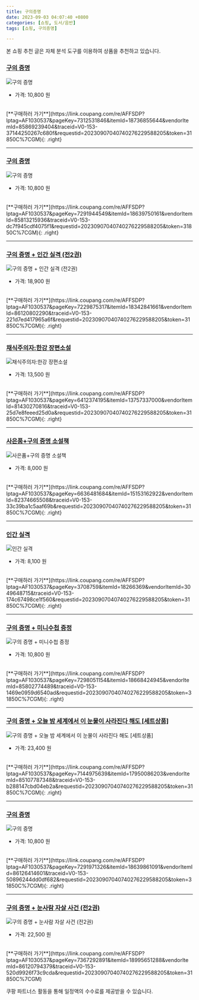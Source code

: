 ```yaml
---
title: 구의증명
date: 2023-09-03 04:07:40 +0800
categories: [쇼핑, 도서/음반]
tags: [쇼핑, 구의증명]

---
```


본 쇼핑 추천 글은 자체 분석 도구를 이용하여 상품을 추천하고 있습니다.
### [구의 증명](https://link.coupang.com/re/AFFSDP?lptag=AF1030537&pageKey=7312531846&itemId=18736855644&vendorItemId=85869239404&traceid=V0-153-37144250267c680f&requestid=20230907040740276229588205&token=31850C%7CGM)
![구의 증명](https://ads-partners.coupang.com/image1/uF9XDD2n5ZAS-tHVuPsMqbDzz75GRLJKmepmB1UHKD-re-X59j0JiFD6PQOWFQJvjht13eDS3RhLfwp9kOlpyGsnvT2yLzD4fMpf-cn54AFiinOczdXvlavO5o2tLC2bNW717RD_p-A69nc_me1joAj_10k1c3nWTXdEiAEZbVTiyP4cJk5jg1kkpD-Ewwlwiidx8P9kFlpQA2f4Obwlu4Q17F8Eza4WXldm9Gm5Cst9KSnOIMFay-5lRhbdluMceegcbOyAuw==)
- 가격: 10,800 원
<br>
[**구매하러 가기**](https://link.coupang.com/re/AFFSDP?lptag=AF1030537&pageKey=7312531846&itemId=18736855644&vendorItemId=85869239404&traceid=V0-153-37144250267c680f&requestid=20230907040740276229588205&token=31850C%7CGM){: .right}
<br>

---

### [구의 증명](https://link.coupang.com/re/AFFSDP?lptag=AF1030537&pageKey=7291944549&itemId=18639750161&vendorItemId=85813215936&traceid=V0-153-dc7f945cdf4075f1&requestid=20230907040740276229588205&token=31850C%7CGM)
![구의 증명](https://ads-partners.coupang.com/image1/uOprXPpQkLmv32nvuKQ2P8dMPMDMem112XrcapRmL9hpfOIKuVq6gBRyXNeaaGuKnTkgmGCkYi7aTROGpFWOJzTU-yxwD6ge1H0z3mmuasZBwec75VJGzK0h4Np8XN7_kiY4fHBMAA8AcU4UQGO29fGeAR6qE8rbxg7AaxCbKR2q-tepamBUKyOm49ILzKPGKRzEXBWyZO3iCZowO5F7bAwGQpeVxwyraSSRlmoxgyOQYbAsL3QRAoYrNBH_--Oae3oBegZD9OeN-yKLOxn231PiMqNNslhzEjFSeYNe3tE=)
- 가격: 10,800 원
<br>
[**구매하러 가기**](https://link.coupang.com/re/AFFSDP?lptag=AF1030537&pageKey=7291944549&itemId=18639750161&vendorItemId=85813215936&traceid=V0-153-dc7f945cdf4075f1&requestid=20230907040740276229588205&token=31850C%7CGM){: .right}
<br>

---

### [구의 증명 + 인간 실격 (전2권)](https://link.coupang.com/re/AFFSDP?lptag=AF1030537&pageKey=7229875317&itemId=18342841661&vendorItemId=86120802290&traceid=V0-153-221d7ed417965a6f&requestid=20230907040740276229588205&token=31850C%7CGM)
![구의 증명 + 인간 실격 (전2권)](https://ads-partners.coupang.com/image1/qdf3stA0Ln6q-9eYqb-MZuMqomkuHTKq1n7NhO4h1aMheAL4tGeGqamCr89qjjPMZ16eMsQM2iqOu1Zz6o1b58jeMRyS_nFAwHfwetZG5-Bb-n18_fS1Y2rlxCvUDJw9IuVLTmZ30y6C0VrAae0Ra79D8kdODzgNB46TE5MQ7MjyBCiwPpCQuPPgnFEsf_7O9a5q3ki0PSMUQoT6bKzGU12IEi2tHFQRf-K2INLoUJ4vRcSG9SPt_Ra3SiKdh_1eeDMlrI1iFhXAKQrW8X4NhNwAkxgrLvNbFC1MFrv7jWXj)
- 가격: 18,900 원
<br>
[**구매하러 가기**](https://link.coupang.com/re/AFFSDP?lptag=AF1030537&pageKey=7229875317&itemId=18342841661&vendorItemId=86120802290&traceid=V0-153-221d7ed417965a6f&requestid=20230907040740276229588205&token=31850C%7CGM){: .right}
<br>

---

### [채식주의자:한강 장편소설](https://link.coupang.com/re/AFFSDP?lptag=AF1030537&pageKey=6412374195&itemId=13757337000&vendorItemId=81430270816&traceid=V0-153-25d7e8feeed25d0a&requestid=20230907040740276229588205&token=31850C%7CGM)
![채식주의자:한강 장편소설](https://ads-partners.coupang.com/image1/FD7z4KK8i1tGzKLvFCAop1nnHzLiPrLzy028IVfzNiJ55DIi9IL0H8iN0rH6DDjYnafXQCwDRnAYj3tl9QTf6yQIrF86mFvKKK8Fg7PvRhMxuPXrC_Iw_DjPDwapD9DxgAhryvNk56sTD2nM_S_spEVcDiFJPeXkJ8CX8fHVbnvcrBpM6GeZ92doiYr3rOsnF6O-QtavAo2-33bZR4taHsvnhsm7iR-xhCaokXx1pr0LU4intCRXdKn2uk4941Wk4-OsqxKwOQ==)
- 가격: 13,500 원
<br>
[**구매하러 가기**](https://link.coupang.com/re/AFFSDP?lptag=AF1030537&pageKey=6412374195&itemId=13757337000&vendorItemId=81430270816&traceid=V0-153-25d7e8feeed25d0a&requestid=20230907040740276229588205&token=31850C%7CGM){: .right}
<br>

---

### [사은품+구의 증명 소설책](https://link.coupang.com/re/AFFSDP?lptag=AF1030537&pageKey=6636481684&itemId=15153162922&vendorItemId=82374665508&traceid=V0-153-33c39ba1c5aaf69b&requestid=20230907040740276229588205&token=31850C%7CGM)
![사은품+구의 증명 소설책](https://ads-partners.coupang.com/image1/yc6yWvBAzMN1OdvZyRVSRKziUFQwR-Ht6--gt1JXC_ufNq8ysqkrjjU0VuHHP7qdS2YaC6a2st63cwVrvRGD9WC6p9QxuUCPtZ30ycgIMNyBIzu85sXFCkb-28qew3v1beCqJ5AcGlVEacECZ0DqipsMDngqUJcUNpMcAdSI_LWN0UstpRbiNi8nfV0vqpMwsTb32AcQbPf56IP1CAZpor1ZgdCbDy_aCXmDk4SLKb_2zEOLLptRbsnhugDTy3I5LxTtrsLhUzBpWChV2w7oP2Z-p5MNGK_YXd9wObhAVfA=)
- 가격: 8,000 원
<br>
[**구매하러 가기**](https://link.coupang.com/re/AFFSDP?lptag=AF1030537&pageKey=6636481684&itemId=15153162922&vendorItemId=82374665508&traceid=V0-153-33c39ba1c5aaf69b&requestid=20230907040740276229588205&token=31850C%7CGM){: .right}
<br>

---

### [인간 실격](https://link.coupang.com/re/AFFSDP?lptag=AF1030537&pageKey=3708759&itemId=18266369&vendorItemId=3049648715&traceid=V0-153-174c67498ce1f560&requestid=20230907040740276229588205&token=31850C%7CGM)
![인간 실격](https://ads-partners.coupang.com/image1/_KE4uVJ7b48SS8Vf_DVGDP_dVNB1u06cf2hBfvEnLYIjcDRT3zS9UcB9ItI2XpG7lpR9DqQLBe7eK6gIK9KzrJEQbbFHdqdSzVoYfN6gSkbsPhe7Dllus_Sxetz7Uu_WncrhgscZ__tAd8d8y3TpeZrOa4fq7rR-Vn16vZhRovDZvGm4HikUxIct6bWooar0Tz59eCwFyIgfeWHSxy58oYC6z6hIRFmYAaoSFqWX4WYVZpgrcF7plqvENu58RNLk-4REPbqZgdQpheOBByINhtL2JZshfuJqEfPSm4_5vQ==)
- 가격: 8,100 원
<br>
[**구매하러 가기**](https://link.coupang.com/re/AFFSDP?lptag=AF1030537&pageKey=3708759&itemId=18266369&vendorItemId=3049648715&traceid=V0-153-174c67498ce1f560&requestid=20230907040740276229588205&token=31850C%7CGM){: .right}
<br>

---

### [구의 증명 + 미니수첩 증정](https://link.coupang.com/re/AFFSDP?lptag=AF1030537&pageKey=7298051154&itemId=18668424945&vendorItemId=85802774489&traceid=V0-153-1469e0959d6540ad&requestid=20230907040740276229588205&token=31850C%7CGM)
![구의 증명 + 미니수첩 증정](https://ads-partners.coupang.com/image1/fn2RM6GeGzN9OdoJfkWULdvNLMmYe3oWtUzRI8Q_f2P4Kev_qDjIzDBLnNvriGQrroQ1pdBLdMFX4jgco_RXU5mxvZUtSsV4hil97cUqrrq5P1yoSjur5X-Qryx35ikwkI1RGEh8IqQ3ibwPRxnUFcVejhtoX3HHdediqYsHAmveeoIijQYypJglsIMdj5wc0AaBF4YGHG_fo3PJ_YTRaYF4LFAFMymhIvJMuAGTeH_WhmB40j-T3ajOtaNrcNNAnaP9WssVTJ-FYMnzQwd5blTt4KDFw8oN9M720JK3SLo=)
- 가격: 10,800 원
<br>
[**구매하러 가기**](https://link.coupang.com/re/AFFSDP?lptag=AF1030537&pageKey=7298051154&itemId=18668424945&vendorItemId=85802774489&traceid=V0-153-1469e0959d6540ad&requestid=20230907040740276229588205&token=31850C%7CGM){: .right}
<br>

---

### [구의 증명 + 오늘 밤  세계에서 이 눈물이 사라진다 해도 [세트상품]](https://link.coupang.com/re/AFFSDP?lptag=AF1030537&pageKey=7144975639&itemId=17950086203&vendorItemId=85107787348&traceid=V0-153-b288147cbd04eb2a&requestid=20230907040740276229588205&token=31850C%7CGM)
![구의 증명 + 오늘 밤  세계에서 이 눈물이 사라진다 해도 [세트상품]](https://ads-partners.coupang.com/image1/5VbE1jjvEreCYcQX5QsF6iRhq2W34FJQ_MFGKHOHfS-keuZHUxRkVEBrC3h8s7ofZRkikCHUtZ4Rq9ojtVthjJiu1NnMk63tIt4NzG26_4Yv1jwKQFgi4ywllAaYEHmypo4CiLYUxs3mPtLGaAlFDM_Cus4ytcnnO2jVhQKJ7uwGR2BEZWnIeYOFDxxMEk_UZL7Ye50BxUWbMBszL7qX-EQodANuaA3Zl8lw8qS757U2RS7ebhEo2uSv5tsreIzoO9-U0jq7gUEgUBliICDeyTg-xFuUOPviqSM0akF1KSA=)
- 가격: 23,400 원
<br>
[**구매하러 가기**](https://link.coupang.com/re/AFFSDP?lptag=AF1030537&pageKey=7144975639&itemId=17950086203&vendorItemId=85107787348&traceid=V0-153-b288147cbd04eb2a&requestid=20230907040740276229588205&token=31850C%7CGM){: .right}
<br>

---

### [구의 증명](https://link.coupang.com/re/AFFSDP?lptag=AF1030537&pageKey=7291971326&itemId=18639861091&vendorItemId=86126414601&traceid=V0-153-50896244dd0df682&requestid=20230907040740276229588205&token=31850C%7CGM)
![구의 증명](https://ads-partners.coupang.com/image1/r2vlfkQpnJPAWDeerxt_xv1noA0vjnzED7wrOwlel6jaMdjRZd6Tn_Xme1QDlFw93e0Xbtor_mD9h4eZxfNS80x9KpjLfEwDwQYHOLYKlDrscXtOpGUVPe3hHBnpG53yZI1q0sJN3ufoziWWTyyzRdYocWT4BMPrlpS6D6paUwa5Y7Wl-uHg3YeN51N1aaXwtP8eV2ZbBDHNimSjdgCw1Jo27pcMhR1xEM6Q62BuFCwV2wFEnVH0J8kOCl75VLtgVCaP4dXlOQQxn0P4d1PzdprMCejrH9K75CPkcs-pPVmH)
- 가격: 10,800 원
<br>
[**구매하러 가기**](https://link.coupang.com/re/AFFSDP?lptag=AF1030537&pageKey=7291971326&itemId=18639861091&vendorItemId=86126414601&traceid=V0-153-50896244dd0df682&requestid=20230907040740276229588205&token=31850C%7CGM){: .right}
<br>

---

### [구의 증명 + 눈사람 자살 사건 (전2권)](https://link.coupang.com/re/AFFSDP?lptag=AF1030537&pageKey=7367292891&itemId=18995651288&vendorItemId=86120794379&traceid=V0-153-520d9926f73c9cda&requestid=20230907040740276229588205&token=31850C%7CGM)
![구의 증명 + 눈사람 자살 사건 (전2권)](https://ads-partners.coupang.com/image1/vTgvvY0qnRZrLiRyvdTy_RUg8Gesa1PBlR2AOnR-Xpr0JdVFgtHMlAtwjAQ_rRDqxlD2q7R3n6mLd5JIHNMsweKbAp3EUFPrAbZp7vau59hp0QxUBDNO_tMviDzVG3_PfsNh1qe5yG3iOCQ4TVZggiU4YQc0Th5PTbm5uf3XEzHX3EzIirnYd17MXGQogUV90S8Z4k-IjWqxTF0nd8qTv-HJUTufdUbVkyKbcNrMhjKMmUiAQ-gd8Uee6qPP5jiqn18abxcWRTjk2MReP8eY90TQ3TGtUT9phVdu9M9CeQPW)
- 가격: 22,500 원
<br>
[**구매하러 가기**](https://link.coupang.com/re/AFFSDP?lptag=AF1030537&pageKey=7367292891&itemId=18995651288&vendorItemId=86120794379&traceid=V0-153-520d9926f73c9cda&requestid=20230907040740276229588205&token=31850C%7CGM)


쿠팡 파트너스 활동을 통해 일정액의 수수료를 제공받을 수 있습니다.
